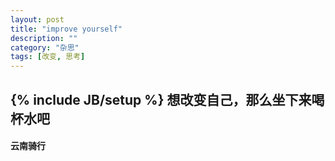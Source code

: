 ```yaml
---
layout: post
title: "improve yourself"
description: ""
category: "杂思"
tags: [改变, 思考]
---
```

{% include JB/setup %}
想改变自己，那么坐下来喝杯水吧
-------------------------

#### 云南骑行


